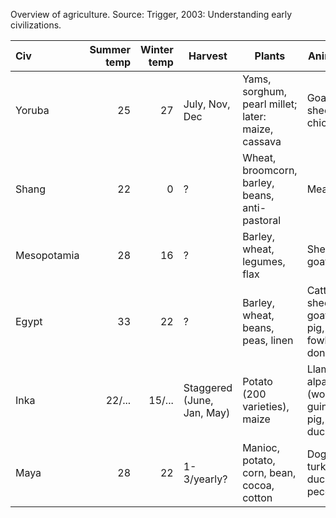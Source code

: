 Overview of agriculture.
Source: Trigger, 2003: Understanding early civilizations.

| Civ | Summer temp | Winter temp | Harvest | Plants | Animals | Extra
|:------|------:|------:|------|------|------|-----|
| Yoruba | 25 | 27 | July, Nov, Dec | Yams, sorghum, pearl millet; later: maize, cassava | Goat, sheep, chicken |
| Shang | 22 | 0 | ? | Wheat, broomcorn, barley, beans, anti-pastoral | Meat? |
| Mesopotamia | 28 | 16 | ? | Barley, wheat, legumes, flax | Sheep, goat |
| Egypt | 33 | 22 | ? | Barley, wheat, beans, peas, linen | Cattle, sheep, goat, pig, fowl, donkey | Fishing, hunting
| Inka | 22/... | 15/... | Staggered (June, Jan, May) | Potato (200 varieties), maize | Llama, alpaca (wool), guinea pig, dog, duck | 
| Maya | 28 | 22 | 1-3/yearly? | Manioc, potato, corn, bean, cocoa, cotton | Dog, turkey, duck, peccarie | House hold gardens, fishing, hunting
